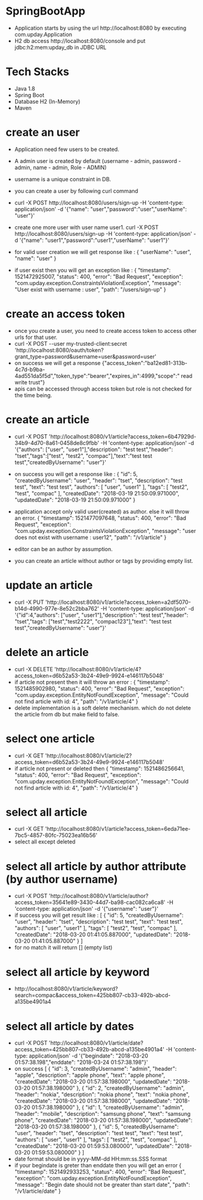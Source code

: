# SpringBootApp
  
  - Application starts by using the url http://localhost:8080 by executing com.upday.Application
  - H2 db access http://localhost:8080/console and put jdbc:h2:mem:upday_db in JDBC URL
  
# Tech Stacks
  - Java 1.8
  - Spring Boot
  - Database H2 (In-Memory)
  - Maven
        
# create an user
  - Application need few users to be created.
  - A admin user is created by default (username - admin, password - admin, name - admin, Role - ADMIN)
  - username is a unique constraint in DB.
  
  - you can create a user by following curl command
  - curl -X POST http://localhost:8080/users/sign-up -H 'content-type: application/json' -d '{"name":    "user","password":"user","userName": "user"}'
  - create one more user with user name user1.
    curl -X POST http://localhost:8080/users/sign-up -H 'content-type: application/json' -d '{"name":    "user1","password":"user1","userName": "user1"}'
    
  - for valid user creation we will get response like : {
    "userName": "user",
    "name": "user"
    }
    
  - if user exist then you will get an exception like : {
    "timestamp": 1521472925007,
    "status": 400,
    "error": "Bad Request",
    "exception": "com.upday.exception.ConstraintsViolationException",
    "message": "User exist with username : user",
    "path": "/users/sign-up"
    }
    
# create an access token
   - once you create a user, you need to create access token to access other urls for that user.
   - curl -X POST  --user my-trusted-client:secret  'http://localhost:8080/oauth/token?grant_type=password&username=user&password=user'
   - on success we will get a response 
     {"access_token":"ba12ed81-313b-4c7d-b9ba-4ad551da5f5d","token_type":"bearer","expires_in":4999,"scope":"
     read write trust"}
   - apis can be accessed through access token but role is not checked for the time being.
  
# create an article
   - curl -X POST 'http://localhost:8080/v1/article?access_token=6b47929d-34b9-4d70-8a61-0458de8c9fbb' -H 'content-type: application/json' -d '{"authors": ["user", "user1"],"description": "test test","header": "tset","tags":["test", "test2", "compac"],"text":"test test test","createdByUsername": "user"}'
   - on success you will get a response like :
     {
      "id": 5,
      "createdByUsername": "user",
      "header": "tset",
      "description": "test test",
      "text": "test test",
      "authors": [
        "user",
        "user1"
      ],
      "tags": [
        "test2",
        "test",
        "compac"
      ],
      "createdDate": "2018-03-19 21:50:09.971000",
      "updatedDate": "2018-03-19 21:50:09.971000"
     }
     
  - application accept only valid user(created) as author. else it will throw an error.
    {
    "timestamp": 1521477097648,
    "status": 400,
    "error": "Bad Request",
    "exception": "com.upday.exception.ConstraintsViolationException",
    "message": "user does not exist with username : user12",
    "path": "/v1/article"
   }
  - editor can be an author by assumption.
  - you can create an article without author or tags by providing empty list.
 
# update an article
  - curl -X PUT 'http://localhost:8080/v1/article?access_token=a2df5070-b14d-4990-977e-8e52c2bba762' -H 'content-type: application/json' -d '{"id":4,"authors": ["user", "user1"],"description": "test test","header": "tset","tags": ["test","test2222", "compac123"],"text": "test test test","createdByUsername": "user"}' 
  
# delete an article
  - curl -X DELETE 'http://localhost:8080/v1/article/4?access_token=d6b52a53-3b24-49e9-9924-e146117b5048'
  - if article not present then it will throw an error : 
    {
    "timestamp": 1521485902980,
    "status": 400,
    "error": "Bad Request",
    "exception": "com.upday.exception.EntityNotFoundException",
    "message": "Could not find article with id: 4",
    "path": "/v1/article/4"
    }
   - delete implementation is a soft delete mechanism. which do not delete the article from db but make field to false.
   
# select one article
  - curl -X GET 'http://localhost:8080/v1/article/2?access_token=d6b52a53-3b24-49e9-9924-e146117b5048'
  - if article not present or deleted then
    {
    "timestamp": 1521486256641,
    "status": 400,
    "error": "Bad Request",
    "exception": "com.upday.exception.EntityNotFoundException",
    "message": "Could not find article with id: 4",
    "path": "/v1/article/4"
    }

# select all article
  - curl -X GET 'http://localhost:8080/v1/article?access_token=6eda71ee-7bc5-4857-80fc-75023ea16b56'
  - select all except deleted
  
# select all article by author attribute (by  author username)
  - curl -X POST 'http://localhost:8080/v1/article/author?access_token=35641e89-3430-44d7-ba98-cac082ca6ca8' -H 'content-type: application/json' -d '{"username": "user"}'
  - if success you will get result like :
    [
    {
        "id": 5,
        "createdByUsername": "user",
        "header": "tset",
        "description": "test test",
        "text": "test test",
        "authors": [
            "user",
            "user1"
        ],
        "tags": [
            "test2",
            "test",
            "compac"
        ],
        "createdDate": "2018-03-20 01:41:05.887000",
        "updatedDate": "2018-03-20 01:41:05.887000"
    }
   ]
 - for no match it will return [] (empty list)
 
 # select all article by keyword
  - http://localhost:8080/v1/article/keyword?search=compac&access_token=425bb807-cb33-492b-abcd-a135be4901a4
  
 # select all article by dates
  - curl -X POST 'http://localhost:8080/v1/article/date?access_token=425bb807-cb33-492b-abcd-a135be4901a4' -H 'content-type: application/json' -d '{"begindate": "2018-03-20 01:57:38.198","enddate": "2018-03-24 01:57:38.198"}'
  - on success
    [
    {
        "id": 3,
        "createdByUsername": "admin",
        "header": "apple",
        "description": "apple phone",
        "text": "apple phone",
        "createdDate": "2018-03-20 01:57:38.198000",
        "updatedDate": "2018-03-20 01:57:38.198000"
    },
    {
        "id": 2,
        "createdByUsername": "admin",
        "header": "nokia",
        "description": "nokia phone",
        "text": "nokia phone",
        "createdDate": "2018-03-20 01:57:38.198000",
        "updatedDate": "2018-03-20 01:57:38.198000"
    },
    {
        "id": 1,
        "createdByUsername": "admin",
        "header": "mobile",
        "description": "samsung phone",
        "text": "samsung phone",
        "createdDate": "2018-03-20 01:57:38.198000",
        "updatedDate": "2018-03-20 01:57:38.198000"
    },
    {
        "id": 5,
        "createdByUsername": "user",
        "header": "tset",
        "description": "test test",
        "text": "test test",
        "authors": [
            "user",
            "user1"
        ],
        "tags": [
            "test2",
            "test",
            "compac"
        ],
        "createdDate": "2018-03-20 01:59:53.080000",
        "updatedDate": "2018-03-20 01:59:53.080000"
    }
    ]     
 - date format should be in yyyy-MM-dd HH:mm:ss.SSS format
 - if your begindate is greter than enddate then you will get an error
    {
    "timestamp": 1521492933253,
    "status": 400,
    "error": "Bad Request",
    "exception": "com.upday.exception.EntityNotFoundException",
    "message": "Begin date should not be greater than start date",
    "path": "/v1/article/date"
    }
